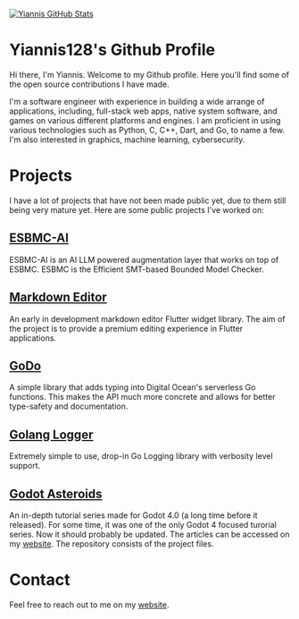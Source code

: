 <!-- - 👋 Hi, I’m @Yiannis128
- 👀 I’m interested in ...
- 🌱 I’m currently learning ...
- 💞️ I’m looking to collaborate on ...
- 📫 How to reach me ...-->

[![Yiannis GitHub Stats](https://github-readme-stats.vercel.app/api?username=Yiannis128)](https://github.com/anuraghazra/github-readme-stats)

<!---
Yiannis128/Yiannis128 is a ✨ special ✨ repository because its `README.md` (this file) appears on your GitHub profile.
You can click the Preview link to take a look at your changes.
--->

# Yiannis128's Github Profile

Hi there, I'm Yiannis. Welcome to my Github profile. Here you'll find some of the open source contributions I have made.

I'm a software engineer with experience in building a wide arrange of applications, including, full-stack web apps, native system software,
and games on various different platforms and engines. I am proficient in using various technologies such as Python, C, C++, Dart, and Go,
to name a few. I'm also interested in graphics, machine learning, cybersecurity.

# Projects

I have a lot of projects that have not been made public yet, due to them still being very mature yet. Here are some public projects
I've worked on:

## [ESBMC-AI](https://github.com/Yiannis128/esbmc-ai/tree/master)

ESBMC-AI is an AI LLM powered augmentation layer that works on top of ESBMC. ESBMC is the Efficient SMT-based Bounded Model Checker.

## [Markdown Editor](https://github.com/Yiannis128/markdown_editor/tree/master)

An early in development markdown editor Flutter widget library. The aim of the project is to provide a premium editing experience in Flutter
applications.

## [GoDo](https://github.com/Yiannis128/godo)

A simple library that adds typing into Digital Ocean's serverless Go functions. This makes the API much more concrete and allows
for better type-safety and documentation.

## [Golang Logger](https://github.com/Yiannis128/golang-logger)

Extremely simple to use, drop-in Go Logging library with verbosity level support.

## [Godot Asteroids](https://github.com/Yiannis128/godot-asteroids)

An in-depth tutorial series made for Godot 4.0 (a long time before it released). For some time, it was one of the only Godot 4 focused
turorial series. Now it should probably be updated. The articles can be accessed on my
[website](https://yiannis-charalambous.com/articles/godot-asteroids.html). The repository consists of the project files.

<!--# Contributions

## -->

# Contact

Feel free to reach out to me on my [website](https://yiannis-charalambous.com/about.html).
